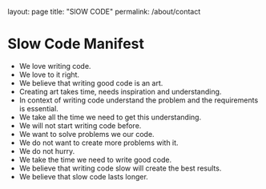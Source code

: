 layout: page
title: "SlOW CODE"
permalink: /about/contact

# Slow Code Manifest

* We love writing code.
* We love to it right.
* We believe that writing good code is an art.
* Creating art takes time, needs inspiration and understanding.
* In context of writing code understand the problem and the requirements is essential.
* We take all the time we need to get this understanding.
* We will not start writing code before.
* We want to solve problems we our code.
* We do not want to create more problems with it.
* We do not hurry.
* We take the time we need to write good code.
* We believe that writing code slow will create the best results.
* We believe that slow code lasts longer.